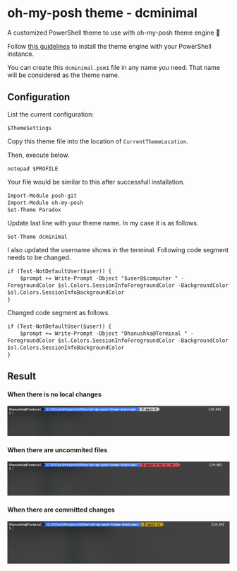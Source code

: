 # oh-my-posh theme - dcminimal
A customized PowerShell theme to use with oh-my-posh theme engine 👾

Follow [this guidelines](https://github.com/JanDeDobbeleer/oh-my-posh) to install the theme engine with your PowerShell instance.

You can create this `dcminimal.psm1` file in any name you need. That name will be considered as the theme name.

## Configuration

List the current configuration:

    $ThemeSettings

Copy this theme file into the location of `CurrentThemeLocation`.

Then, execute below.

    notepad $PROFILE

Your file would be similar to this after successfull installation.

    Import-Module posh-git
    Import-Module oh-my-posh
    Set-Theme Paradox

Update last line with your theme name. In my case it is as follows.

    Set-Theme dcminimal

I also updated the username shows in the terminal. Following code segment needs to be changed.

    if (Test-NotDefaultUser($user)) {
        $prompt += Write-Prompt -Object "$user@$computer " -ForegroundColor $sl.Colors.SessionInfoForegroundColor -BackgroundColor $sl.Colors.SessionInfoBackgroundColor
    }

Changed code segment as follows.

    if (Test-NotDefaultUser($user)) {
        $prompt += Write-Prompt -Object "Dhanushka@Terminal " -ForegroundColor $sl.Colors.SessionInfoForegroundColor -BackgroundColor $sl.Colors.SessionInfoBackgroundColor
    }

## Result

#### When there is no local changes

![No local changes](https://github.com/dhanushkac/oh-my-posh-theme-dcminimal/blob/main/images/no-local-changes.png)

#### When there are uncommited files

![Uncommitted changes](https://github.com/dhanushkac/oh-my-posh-theme-dcminimal/blob/main/images/local-changes.png)

#### When there are committed changes

![Committed changes](https://github.com/dhanushkac/oh-my-posh-theme-dcminimal/blob/main/images/ready-to-push.png)


